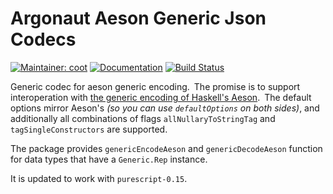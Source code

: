 # Argonaut Aeson Generic Json Codecs

[![Maintainer: coot](https://img.shields.io/badge/maintainer-coot-lightgrey.svg)](http://github.com/coot)
[![Documentation](https://pursuit.purescript.org/packages/purescript-argonaut-aeson-generic/badge)](https://pursuit.purescript.org/packages/purescript-argonaut-aeson-generic)
[![Build Status](https://travis-ci.org/coot/purescript-argonaut-aeson-generic.svg?branch=master)](https://travis-ci.org/coot/purescript-argonaut-aeson-generic)

Generic codec for aeson generic encoding. The promise is to support
interoperation with [the generic encoding of Haskell's Aeson]. The default
options mirror Aeson's _(so you can use `defaultOptions` on both sides)_, and
additionally all combinations of flags `allNullaryToStringTag` and
`tagSingleConstructors` are supported.

The package provides `genericEncodeAeson` and `genericDecodeAeson` function for
data types that have a `Generic.Rep` instance.

It is updated to work with `purescript-0.15`.

[the generic encoding of Haskell's Aeson]: https://hackage.haskell.org/package/aeson-1.5.4.1/docs/Data-Aeson.html#v:genericToJSON
